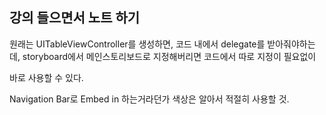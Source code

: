 ## 강의 들으면서 노트 하기

원래는 UITableViewController를 생성하면, 코드 내에서 delegate를 받아줘야하는데, storyboard에서 메인스토리보드로 지정해버리면 코드에서 따로 지정이 필요없이 

바로 사용할 수 있다.
  
Navigation Bar로 Embed in 하는거라던가 색상은 알아서 적절히 사용할 것.
  
